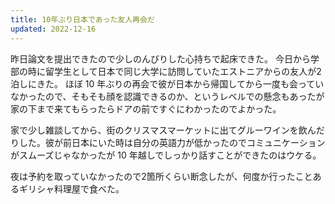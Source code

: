 ```yaml
---
title: 10年ぶり日本であった友人再会だ
updated: 2022-12-16
---
```


昨日論文を提出できたので少しのんびりした心持ちで起床できた。
今日から学部の時に留学生として日本で同じ大学に訪問していたエストニアからの友人が2泊しにきた。
ほぼ 10 年ぶりの再会で彼が日本から帰国してから一度も会っていなかったので、そもそも顔を認識できるのか、というレベルでの懸念もあったが家の下まで来てもらったらドアの前ですぐにわかったのでよかった。

家で少し雑談してから、街のクリスマスマーケットに出てグルーワインを飲んだりした。彼が前日本にいた時は自分の英語力が低かったのでコミュニケーションがスムーズじゃなかったが 10 年越しでしっかり話すことができたのはウケる。

夜は予約を取っていなかったので2箇所くらい断念したが、何度か行ったことあるギリシャ料理屋で食べた。
